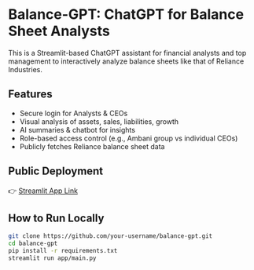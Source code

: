 # Balance-GPT: ChatGPT for Balance Sheet Analysts

This is a Streamlit-based ChatGPT assistant for financial analysts and top management to interactively analyze balance sheets like that of Reliance Industries.

## Features
- Secure login for Analysts & CEOs
- Visual analysis of assets, sales, liabilities, growth
- AI summaries & chatbot for insights
- Role-based access control (e.g., Ambani group vs individual CEOs)
- Publicly fetches Reliance balance sheet data

## Public Deployment
👉 [Streamlit App Link](https://your-username.streamlit.app)

## How to Run Locally

```bash
git clone https://github.com/your-username/balance-gpt.git
cd balance-gpt
pip install -r requirements.txt
streamlit run app/main.py
